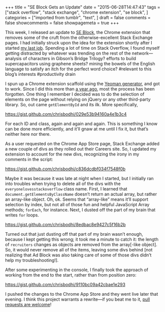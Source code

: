 +++
title = "SE Block Gets an Update"
date = "2015-06-28T14:47:43"
tags = ["stack overflow", "stack exchange", "chrome extension", "se block", ]
categories = ["imported from tumblr", "text", ]
draft = false
comments = false
showcomments = false
showpagemeta = true
+++

<p>This week, I released an update to <a href="https://chrome.google.com/webstore/detail/se-block/ffpkepieaocfchmcokenleighplnifjh" target="_blank">SE Block</a>, the Chrome extension that removes some of the cruft from the otherwise-excellent Stack Exchange pages. I had initially struck upon the idea for the extension shortly after I started <a href="http://gamesalad.com" target="_blank">my last job</a>. Spending a lot of time on Stack Overflow, I found myself getting distracted by whatever was trending on the rest of the network—analysis of characters in Gibson’s Bridge Trilogy? efforts to build supercapacitors using graphene sheets? mining the bowels of the English language to satisfy an itch for the perfect word choice? #relevant to this blog’s interests #productivity drain</p>

<p>I spun up a Chrome extension scaffold using the <a href="https://github.com/yeoman/generator-chrome-extension" target="_blank">Yeoman generator</a>, and got to work. Since I did this more than <a href="http://codeblocks.tumblr.com/post/87891549210/se-block" target="_blank">a year ago</a>, most the process has been forgotten. One thing I remember I decided was to do the selection of elements on the page without relying on jQuery or any other third-party library. So, out came <code>getElementById</code> and its ilk. More specifically,</p>

<div class="gist"><a href="https://gist.github.com/chrisbodhi/029e53b94160a4e1b3c4" target="_blank">https://gist.github.com/chrisbodhi/029e53b94160a4e1b3c4</a></div>

<p>For each ID and class, again and again and again. This is something I know can be done more efficiently, and it’ll gnaw at me until I fix it, but that’s neither here nor there.</p>

<p>As a user requested on the Chrome App Store page, Stack Exchange added a new couple of divs as they rolled out their Careers site. So, I updated my extension to account for the new divs, recognizing the irony in my comments in the script:</p>

<div class="gist"><a href="https://gist.github.com/chrisbodhi/c836dcdbf034f7548f0b" target="_blank">https://gist.github.com/chrisbodhi/c836dcdbf034f7548f0b</a></div>

<p>Maybe it was because it was late at night when I started, but I initially ran into troubles when trying to delete all of the divs with the <code>everyonelovesstackoverflow</code> class name. First, I learned that <code>document.getElementsByClassName</code> doesn’t return an actual array, but rather an array-like object. Oh, ok. Seems that “array-like” means it’ll support selection by index, but not all of those fun and helpful JavaScript Array methods; <code>forEach</code>, for instance. Next, I dusted off the part of my brain that writes <code>for</code> loops.</p>

<div class="gist"><a href="https://gist.github.com/chrisbodhi/8edbac8e9427c5f16b2b" target="_blank">https://gist.github.com/chrisbodhi/8edbac8e9427c5f16b2b</a></div>

<p>Turned out that just dusting off that part of my brain wasn’t enough, because I kept getting this wrong; it took me a minute to catch it: the length of <code>recruiters</code> changes as objects are removed from the array[-like object]. So, it would never remove all of the items, leaving some divs behind [not realizing that Ad Block was also taking care of some of those divs didn’t help my troubleshooting!].</p>

<p>After some experimenting in the console, I finally took the approach of working from the end to the start, rather than from position zero:</p>

<div class="gist"><a href="https://gist.github.com/chrisbodhi/9110bc09a42cbae1e293" target="_blank">https://gist.github.com/chrisbodhi/9110bc09a42cbae1e293</a></div>

<p>I pushed the changes to the Chrome App Store and they went live later that evening. I think this project warrants a rewrite—if you beat me to it, <a href="https://github.com/chrisbodhi/se-block" target="_blank">pull requests are welcome</a>!</p>